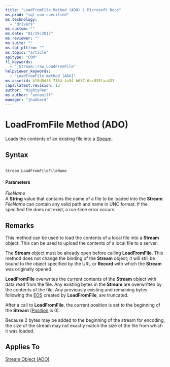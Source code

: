 ```yaml
---
title: "LoadFromFile Method (ADO) | Microsoft Docs"
ms.prod: "sql-non-specified"
ms.technology:
  - "drivers"
ms.custom: ""
ms.date: "01/19/2017"
ms.reviewer: ""
ms.suite: ""
ms.tgt_pltfrm: ""
ms.topic: "article"
apitype: "COM"
f1_keywords: 
  - "_Stream::raw_LoadFromFile"
helpviewer_keywords: 
  - "LoadFromFile method [ADO]"
ms.assetid: b18d8d38-7354-4a94-b637-6ac035faa433
caps.latest.revision: 13
author: "MightyPen"
ms.author: "annemill"
manager: "jhubbard"
---
```

# LoadFromFile Method (ADO)
Loads the contents of an existing file into a [Stream](../../../ado/reference/ado-api/stream-object-ado.md).  
  
## Syntax  
  
```  
  
Stream.LoadFromFileFileName  
```  
  
#### Parameters  
 *FileName*  
 A **String** value that contains the name of a file to be loaded into the **Stream**. *FileName* can contain any valid path and name in UNC format. If the specified file does not exist, a run-time error occurs.  
  
## Remarks  
 This method can be used to load the contents of a local file into a **Stream** object. This can be used to upload the contents of a local file to a server.  
  
 The **Stream** object must be already open before calling **LoadFromFile**. This method does not change the binding of the **Stream** object; it will still be bound to the object specified by the URL or **Record** with which the **Stream** was originally opened.  
  
 **LoadFromFile** overwrites the current contents of the **Stream** object with data read from the file. Any existing bytes in the **Stream** are overwritten by the contents of the file. Any previously existing and remaining bytes following the [EOS](../../../ado/reference/ado-api/eos-property.md) created by **LoadFromFile**, are truncated.  
  
 After a call to **LoadFromFile**, the current position is set to the beginning of the **Stream** ([Position](../../../ado/reference/ado-api/position-property-ado.md) is 0).  
  
 Because 2 bytes may be added to the beginning of the stream for encoding, the size of the stream may not exactly match the size of the file from which it was loaded.  
  
## Applies To  
 [Stream Object (ADO)](../../../ado/reference/ado-api/stream-object-ado.md)